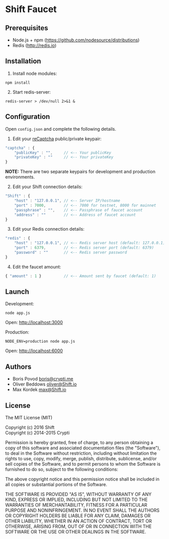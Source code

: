 # Shift Faucet

## Prerequisites

- Node.js + npm (https://github.com/nodesource/distributions)
- Redis (http://redis.io)

## Installation

1. Install node modules:

  ```
  npm install
  ```

2. Start redis-server:

  ```
  redis-server > /dev/null 2>&1 &
  ```

## Configuration

Open `config.json` and complete the following details.

1. Edit your [reCaptcha](https://www.google.com/recaptcha/) public/private keypair:

  ```js
  "captcha" : {
      "publicKey" : "",     // <-- Your publicKey
      "privateKey" : ""     // <-- Your privateKey
  }
  ```

  **NOTE:** There are two separate keypairs for development and production environments.

2. Edit your Shift connection details:

  ```js
  "Shift" : {
      "host" : "127.0.0.1", // <-- Server IP/hostname
      "port" : 7000,        // <-- 7000 for testnet, 8000 for mainnet
      "passphrase" : "",    // <-- Passphrase of faucet account
      "address" : ""        // <-- Address of faucet account
  }
  ```

3. Edit your Redis connection details:

  ```js
  "redis" : {
      "host" : "127.0.0.1", // <-- Redis server host (default: 127.0.0.1)
      "port" : 6379,        // <-- Redis server port (default: 6379)
      "password" : ""       // <-- Redis server password
  }
  ```

4. Edit the faucet amount:

  ```js
  { "amount" : 1 }          // <-- Amount sent by faucet (default: 1)
  ```

## Launch

Development:

```
node app.js
```

Open: [http://localhost:3000](http://localhost:3000)

Production:

```
NODE_ENV=production node app.js
```

Open: [http://localhost:6000](http://localhost:6000)

## Authors

- Boris Povod <boris@crypti.me>
- Oliver Beddows <oliver@Shift.io>
- Max Kordek <max@Shift.io>

## License

The MIT License (MIT)

Copyright (c) 2016 Shift  
Copyright (c) 2014-2015 Crypti

Permission is hereby granted, free of charge, to any person obtaining a copy of this software and associated documentation files (the "Software"), to deal in the Software without restriction, including without limitation the rights to use, copy, modify, merge, publish, distribute, sublicense, and/or sell copies of the Software, and to permit persons to whom the Software is furnished to do so, subject to the following conditions:

The above copyright notice and this permission notice shall be included in all copies or substantial portions of the Software.

THE SOFTWARE IS PROVIDED "AS IS", WITHOUT WARRANTY OF ANY KIND, EXPRESS OR IMPLIED, INCLUDING BUT NOT LIMITED TO THE WARRANTIES OF MERCHANTABILITY, FITNESS FOR A PARTICULAR PURPOSE AND NONINFRINGEMENT. IN NO EVENT SHALL THE AUTHORS OR COPYRIGHT HOLDERS BE LIABLE FOR ANY CLAIM, DAMAGES OR OTHER LIABILITY, WHETHER IN AN ACTION OF CONTRACT, TORT OR OTHERWISE, ARISING FROM, OUT OF OR IN CONNECTION WITH THE SOFTWARE OR THE USE OR OTHER DEALINGS IN THE SOFTWARE.
